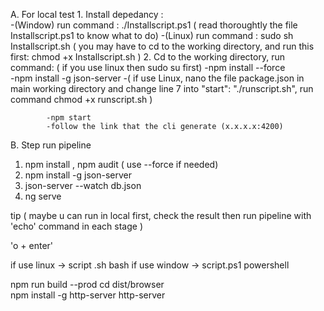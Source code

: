 A. For local test 
    1. Install depedancy :    
            -(Window) run command : ./Installscript.ps1    ( read thoroughtly the file Installscript.ps1 to know what to do) 
            -(Linux) run command : sudo sh Installscript.sh ( you may have to cd to the working directory, and run this first: chmod +x Installscript.sh )
    2. Cd to the working directory, run command: ( if you use linux then sudo su first)
            -npm install --force   
            -npm install -g json-server
            -( if use Linux, nano the file  package.json in main working directory and change line 7 into    "start": "./runscript.sh",  run command chmod +x runscript.sh  )

            -npm start 
            -follow the link that the cli generate (x.x.x.x:4200)
    

B. Step run pipeline 


1.  npm install , npm audit   ( use --force if needed)
2.  npm install -g json-server
3. json-server --watch db.json
4. ng serve 

tip  ( maybe u can run in local first, check the result then run pipeline with 'echo' command in each stage )


'o  + enter'


if use linux -> script .sh    bash
if use window  -> script.ps1    powershell


npm run build --prod
cd dist/browser  
 npm install -g http-server
http-server
